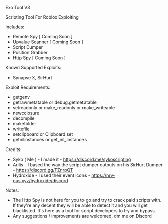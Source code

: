 Exo Tool V3

Scripting Tool For Roblox Exploiting

Includes:
- Remote Spy [ Coming Soon ]
- Upvalue Scanner [ Coming Soon ]
- Script Dumper
- Position Grabber
- Http Spy [ Coming Soon ]

Known Supported Exploits:
- Synapse X, SirHurt

Exploit Requirements:
- getgenv
- getrawmetatable or debug.getmetatable
- setreadonly or make_readonly or make_writeable
- newcclosure
- decompile
- makefolder
- writefile
- setclipboard or Clipboard.set
- getnilinstances or get_nil_instances

Credits:
- Syko ( Me ) - I made it - https://discord.me/sykoscripting
- Arilis - I based the way the script dumper outputs on his SirHurt Dumper - https://discord.gg/FZnrpQT
- Hydroxide - I used their event icons - https://nrv-ous.xyz/hydroxide/discord

Notes:
- The Http Spy is not here for you to go and try to crack paid scripts with. If they're any decent they will be able to detect it and you will get blacklisted. It's here as a tool for script developers to try and bypass
- Any suggestions / improvements are welcomed, dm me on Discord
